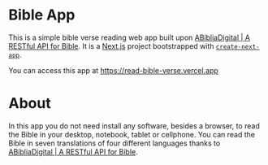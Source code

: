 # Bible App

This is a simple bible verse reading web app built upon [ABíbliaDigital | A RESTful API for Bible](https://www.abibliadigital.com.br/).
It is a [Next.js](https://nextjs.org/) project bootstrapped with [`create-next-app`](https://github.com/vercel/next.js/tree/canary/packages/create-next-app).

You can access this app at https://read-bible-verse.vercel.app

# About

In this app you do not need install any software, besides a browser, to read the Bible in your desktop, notebook, tablet or cellphone.
You can read the Bible in seven translations of four different languages thanks to [ABíbliaDigital | A RESTful API for Bible](https://www.abibliadigital.com.br/).
